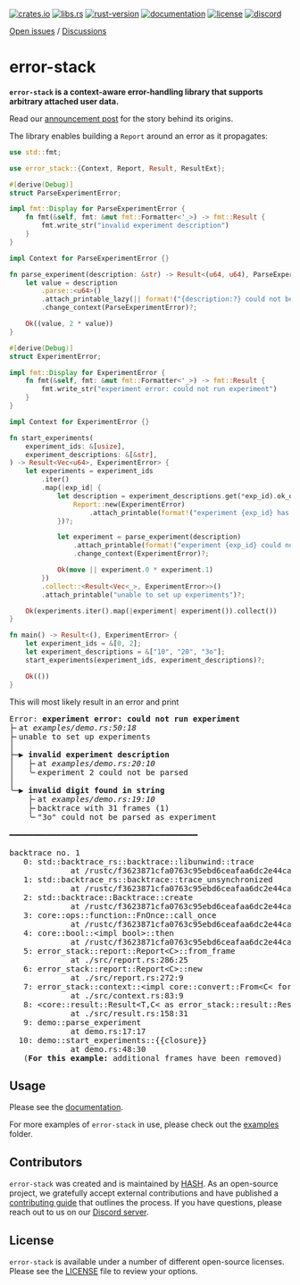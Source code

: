 [announcement post]: https://hash.dev/blog/announcing-error-stack
[crates.io]: https://crates.io/crates/error-stack
[libs.rs]: https://lib.rs/crates/error-stack
[rust-version]: https://www.rust-lang.org
[documentation]: https://docs.rs/error-stack
[license]: https://github.com/hashintel/hash/blob/main/libs/error-stack/LICENSE.md
[discord]: https://hash.ai/discord?utm_medium=organic&utm_source=github_readme_hash-repo_error-stack

[![crates.io](https://img.shields.io/crates/v/error-stack)][crates.io]
[![libs.rs](https://img.shields.io/badge/libs.rs-error--stack-orange)][libs.rs]
[![rust-version](https://img.shields.io/static/v1?label=Rust&message=1.63.0/nightly-2023-08-07&color=blue)][rust-version]
[![documentation](https://img.shields.io/docsrs/error-stack)][documentation]
[![license](https://img.shields.io/crates/l/error-stack)][license]
[![discord](https://img.shields.io/discord/840573247803097118)][discord]

[Open issues](https://github.com/hashintel/hash/issues?q=is%3Aissue+is%3Aopen+label%3AA-error-stack) / [Discussions](https://github.com/hashintel/hash/discussions?discussions_q=label%3AA-error-stack)

# error-stack

**`error-stack` is a context-aware error-handling library that supports arbitrary attached user data.**

Read our [announcement post] for the story behind its origins.

The library enables building a `Report` around an error as it propagates:

```rust
use std::fmt;

use error_stack::{Context, Report, Result, ResultExt};

#[derive(Debug)]
struct ParseExperimentError;

impl fmt::Display for ParseExperimentError {
    fn fmt(&self, fmt: &mut fmt::Formatter<'_>) -> fmt::Result {
        fmt.write_str("invalid experiment description")
    }
}

impl Context for ParseExperimentError {}

fn parse_experiment(description: &str) -> Result<(u64, u64), ParseExperimentError> {
    let value = description
        .parse::<u64>()
        .attach_printable_lazy(|| format!("{description:?} could not be parsed as experiment"))
        .change_context(ParseExperimentError)?;

    Ok((value, 2 * value))
}

#[derive(Debug)]
struct ExperimentError;

impl fmt::Display for ExperimentError {
    fn fmt(&self, fmt: &mut fmt::Formatter<'_>) -> fmt::Result {
        fmt.write_str("experiment error: could not run experiment")
    }
}

impl Context for ExperimentError {}

fn start_experiments(
    experiment_ids: &[usize],
    experiment_descriptions: &[&str],
) -> Result<Vec<u64>, ExperimentError> {
    let experiments = experiment_ids
        .iter()
        .map(|exp_id| {
            let description = experiment_descriptions.get(*exp_id).ok_or_else(|| {
                Report::new(ExperimentError)
                    .attach_printable(format!("experiment {exp_id} has no valid description"))
            })?;

            let experiment = parse_experiment(description)
                .attach_printable(format!("experiment {exp_id} could not be parsed"))
                .change_context(ExperimentError)?;

            Ok(move || experiment.0 * experiment.1)
        })
        .collect::<Result<Vec<_>, ExperimentError>>()
        .attach_printable("unable to set up experiments")?;

    Ok(experiments.iter().map(|experiment| experiment()).collect())
}

fn main() -> Result<(), ExperimentError> {
    let experiment_ids = &[0, 2];
    let experiment_descriptions = &["10", "20", "3o"];
    start_experiments(experiment_ids, experiment_descriptions)?;

    Ok(())
}
```

This will most likely result in an error and print

<pre>
Error: <b>experiment error: could not run experiment</b>
&#x251C;&#x2574;at <i>examples/demo.rs:50:18</i>
&#x251C;&#x2574;unable to set up experiments
&#x2502;
&#x251C;&#x2500;&#x25B6; <b>invalid experiment description</b>
&#x2502;   &#x251C;&#x2574;at <i>examples/demo.rs:20:10</i>
&#x2502;   &#x2570;&#x2574;experiment 2 could not be parsed
&#x2502;
&#x2570;&#x2500;&#x25B6; <b>invalid digit found in string</b>
    &#x251C;&#x2574;at <i>examples/demo.rs:19:10</i>
    &#x251C;&#x2574;backtrace with 31 frames (1)
    &#x2570;&#x2574;&quot;3o&quot; could not be parsed as experiment

&#x2501;&#x2501;&#x2501;&#x2501;&#x2501;&#x2501;&#x2501;&#x2501;&#x2501;&#x2501;&#x2501;&#x2501;&#x2501;&#x2501;&#x2501;&#x2501;&#x2501;&#x2501;&#x2501;&#x2501;&#x2501;&#x2501;&#x2501;&#x2501;&#x2501;&#x2501;&#x2501;&#x2501;&#x2501;&#x2501;&#x2501;&#x2501;&#x2501;&#x2501;&#x2501;&#x2501;&#x2501;&#x2501;&#x2501;&#x2501;

backtrace no. 1
   0: std::backtrace_rs::backtrace::libunwind::trace
             at /rustc/f3623871cfa0763c95ebd6ceafaa6dc2e44ca68f/library/std/src/../../backtrace/src/backtrace/libunwind.rs:93:5
   1: std::backtrace_rs::backtrace::trace_unsynchronized
             at /rustc/f3623871cfa0763c95ebd6ceafaa6dc2e44ca68f/library/std/src/../../backtrace/src/backtrace/mod.rs:66:5
   2: std::backtrace::Backtrace::create
             at /rustc/f3623871cfa0763c95ebd6ceafaa6dc2e44ca68f/library/std/src/backtrace.rs:331:13
   3: core::ops::function::FnOnce::call_once
             at /rustc/f3623871cfa0763c95ebd6ceafaa6dc2e44ca68f/library/core/src/ops/function.rs:250:5
   4: core::bool::&lt;impl bool&gt;::then
             at /rustc/f3623871cfa0763c95ebd6ceafaa6dc2e44ca68f/library/core/src/bool.rs:60:24
   5: error_stack::report::Report&lt;C&gt;::from_frame
             at ./src/report.rs:286:25
   6: error_stack::report::Report&lt;C&gt;::new
             at ./src/report.rs:272:9
   7: error_stack::context::&lt;impl core::convert::From&lt;C&lt; for error_stack::report::Report&lt;C&gt;&gt;::from
             at ./src/context.rs:83:9
   8: &lt;core::result::Result&lt;T,C&lt; as error_stack::result::ResultExt&lt;::attach_printable_lazy
             at ./src/result.rs:158:31
   9: demo::parse_experiment
             at demo.rs:17:17
  10: demo::start_experiments::{{closure}}
             at demo.rs:48:30
   (<b>For this example:</b> additional frames have been removed)
</pre>

## Usage

Please see the [documentation].

For more examples of `error-stack` in use, please check out the [examples](https://github.com/hashintel/hash/tree/main/libs/error-stack/examples) folder.

## Contributors

`error-stack` was created and is maintained by [HASH](https://hash.dev/). As an open-source project, we gratefully accept external contributions and have published a [contributing guide](https://github.com/hashintel/hash/blob/main/.github/CONTRIBUTING.md) that outlines the process. If you have questions, please reach out to us on our [Discord server](https://hash.ai/discord?utm_medium=organic&utm_source=github_readme_hash-repo_libs-error-stack-readme).

## License

`error-stack` is available under a number of different open-source licenses. Please see the [LICENSE] file to review your options.
